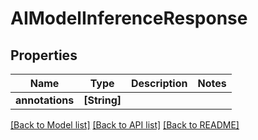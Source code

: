 # AIModelInferenceResponse

## Properties

Name | Type | Description | Notes
------------ | ------------- | ------------- | -------------
**annotations** | **[String]** |  | 

[[Back to Model list]](../README.md#documentation-for-models) [[Back to API list]](../README.md#documentation-for-api-endpoints) [[Back to README]](../README.md)


